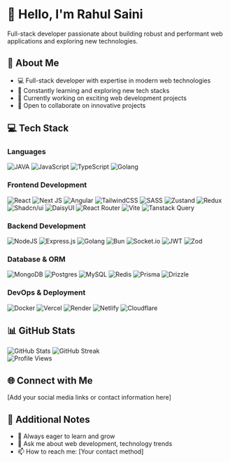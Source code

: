# 👋 Hello, I'm Rahul Saini

Full-stack developer passionate about building robust and performant web applications and exploring new technologies.

## 🚀 About Me
- 💻 Full-stack developer with expertise in modern web technologies
- 🌱 Constantly learning and exploring new tech stacks
- 🔭 Currently working on exciting web development projects
- 👯 Open to collaborate on innovative projects

## 💻 Tech Stack

### Languages
![JAVA](https://img.shields.io/badge/java-%2300599C.svg?style=for-the-badge&logo=java%2B%2B&logoColor=white) 
![JavaScript](https://img.shields.io/badge/javascript-%23323330.svg?style=for-the-badge&logo=javascript&logoColor=%23F7DF1E) 
![TypeScript](https://img.shields.io/badge/typescript-%23007ACC.svg?style=for-the-badge&logo=typescript&logoColor=white)
![Golang](https://img.shields.io/badge/Go-00ADD8?style=for-the-badge&logo=go&logoColor=white)

### Frontend Development
![React](https://img.shields.io/badge/react-%2320232a.svg?style=for-the-badge&logo=react&logoColor=%2361DAFB)
![Next JS](https://img.shields.io/badge/Next-black?style=for-the-badge&logo=next.js&logoColor=white)
![Angular](https://img.shields.io/badge/angular-%23DD0031.svg?style=for-the-badge&logo=angular&logoColor=white)
![TailwindCSS](https://img.shields.io/badge/tailwindcss-%2338B2AC.svg?style=for-the-badge&logo=tailwind-css&logoColor=white)
![SASS](https://img.shields.io/badge/SASS-hotpink.svg?style=for-the-badge&logo=SASS&logoColor=white)
![Zustand](https://img.shields.io/badge/zustand-%23593d88.svg?style=for-the-badge&logo=react&logoColor=white)
![Redux](https://img.shields.io/badge/redux-%23593d88.svg?style=for-the-badge&logo=redux&logoColor=white)
![Shadcn/ui](https://img.shields.io/badge/shadcn/ui-000000.svg?style=for-the-badge&logo=shadcn/ui&logoColor=white)
![DaisyUI](https://img.shields.io/badge/daisyui-5A0EF8?style=for-the-badge&logo=daisyui&logoColor=white)
![React Router](https://img.shields.io/badge/React_Router-CA4245?style=for-the-badge&logo=react-router&logoColor=white)
![Vite](https://img.shields.io/badge/vite-%23646CFF.svg?style=for-the-badge&logo=vite&logoColor=white)
![Tanstack Query](https://img.shields.io/badge/Tanstack%20Query-FF4154.svg?style=for-the-badge&logo=reactquery&logoColor=white)

### Backend Development
![NodeJS](https://img.shields.io/badge/node.js-6DA55F?style=for-the-badge&logo=node.js&logoColor=white)
![Express.js](https://img.shields.io/badge/express.js-%23404d59.svg?style=for-the-badge&logo=express&logoColor=%2361DAFB)
![Golang](https://img.shields.io/badge/Go-00ADD8?style=for-the-badge&logo=go&logoColor=white)
![Bun](https://img.shields.io/badge/Bun-%23000000.svg?style=for-the-badge&logo=bun&logoColor=white)
![Socket.io](https://img.shields.io/badge/Socket.io-black?style=for-the-badge&logo=socket.io&badgeColor=010101)
![JWT](https://img.shields.io/badge/JWT-black?style=for-the-badge&logo=JSON%20web%20tokens)
![Zod](https://img.shields.io/badge/zod-%233068b7.svg?style=for-the-badge&logo=zod&logoColor=white)

### Database & ORM
![MongoDB](https://img.shields.io/badge/MongoDB-%234ea94b.svg?style=for-the-badge&logo=mongodb&logoColor=white)
![Postgres](https://img.shields.io/badge/postgres-%23316192.svg?style=for-the-badge&logo=postgresql&logoColor=white)
![MySQL](https://img.shields.io/badge/mysql-%2300f.svg?style=for-the-badge&logo=mysql&logoColor=white)
![Redis](https://img.shields.io/badge/redis-%23DD0031.svg?style=for-the-badge&logo=redis&logoColor=white)
![Prisma](https://img.shields.io/badge/Prisma-3982CE?style=for-the-badge&logo=Prisma&logoColor=white)
![Drizzle](https://img.shields.io/badge/Drizzle-black?style=for-the-badge&logo=drizzle&logoColor=white)

### DevOps & Deployment
![Docker](https://img.shields.io/badge/docker-%230db7ed.svg?style=for-the-badge&logo=docker&logoColor=white)
![Vercel](https://img.shields.io/badge/vercel-%23000000.svg?style=for-the-badge&logo=vercel&logoColor=white)
![Render](https://img.shields.io/badge/Render-%46E3B7.svg?style=for-the-badge&logo=render&logoColor=white)
![Netlify](https://img.shields.io/badge/netlify-%23000000.svg?style=for-the-badge&logo=netlify&logoColor=#00C7B7)
![Cloudflare](https://img.shields.io/badge/Cloudflare-F38020?style=for-the-badge&logo=Cloudflare&logoColor=white)

## 📊 GitHub Stats

<div align="start">
  <img src="https://github-readme-stats.vercel.app/api?username=Rahul-K-Saini&theme=default&hide_border=false&include_all_commits=false&count_private=false" alt="GitHub Stats" />
  <img src="https://github-readme-streak-stats.herokuapp.com/?user=Rahul-K-Saini&theme=default&hide_border=false" alt="GitHub Streak" />
</div>
<div align="start">
  <img src="https://visitcount.itsvg.in/api?id=Rahul-K-Saini&label=Profile%20Views&pretty=false" alt="Profile Views" />
</div>

## 🌐 Connect with Me
[Add your social media links or contact information here]

## 📝 Additional Notes
- 🌱 Always eager to learn and grow
- 💬 Ask me about web development, technology trends
- 📫 How to reach me: [Your contact method]
